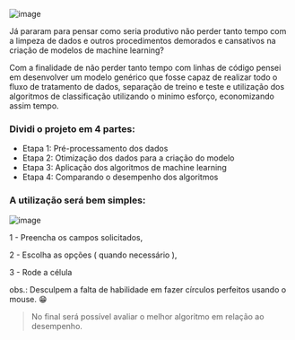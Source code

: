 ![image](https://user-images.githubusercontent.com/111512651/227792125-2fd2fc79-d424-4b0b-ac93-9c59977fddc6.png)


Já pararam para pensar como seria produtivo não perder tanto tempo com a limpeza de dados e outros procedimentos demorados e cansativos na criação de modelos de machine learning?

Com a finalidade de não perder tanto tempo com linhas de código pensei em desenvolver um modelo genérico que fosse capaz de realizar todo o fluxo de tratamento de dados, separação de treino e teste e utilização dos algoritmos de classificação utilizando o minimo esforço, economizando assim tempo.

### Dividi o projeto em 4 partes:
*  Etapa 1: Pré-processamento dos dados
*  Etapa 2: Otimização dos dados para a criação do modelo
*  Etapa 3: Aplicação dos algoritmos de machine learning
*  Etapa 4: Comparando o desempenho dos algoritmos

### A utilização será bem simples:

![image](https://user-images.githubusercontent.com/111512651/223777189-3fedcd12-20ee-4e71-8d95-bd272fcd1b9a.png)

1 - Preencha os campos solicitados,

2 - Escolha as opções ( quando necessário ),

3 - Rode a célula

obs.: Desculpem a falta de habilidade em fazer círculos perfeitos usando o mouse. 😁


> No final será possível avaliar o melhor algoritmo em relação ao desempenho.

